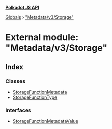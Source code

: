 **[Polkadot JS API](../README.md)**

[Globals](../globals.md) › [&quot;Metadata/v3/Storage&quot;](_metadata_v3_storage_.md)

# External module: "Metadata/v3/Storage"

## Index

### Classes

* [StorageFunctionMetadata](../classes/_metadata_v3_storage_.storagefunctionmetadata.md)
* [StorageFunctionType](../classes/_metadata_v3_storage_.storagefunctiontype.md)

### Interfaces

* [StorageFunctionMetadataValue](../interfaces/_metadata_v3_storage_.storagefunctionmetadatavalue.md)